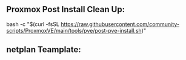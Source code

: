 #

## Proxmox Post Install Clean Up:

bash -c "$(curl -fsSL https://raw.githubusercontent.com/community-scripts/ProxmoxVE/main/tools/pve/post-pve-install.sh)"

## netplan Teamplate:

